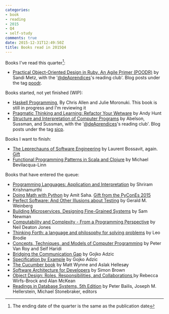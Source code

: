 ```yaml
---
categories:
- book
- reading
- 2015
- Q4
- self-study
comments: true
date: 2015-12-31T12:49:50Z
title: Books read in 2015Q4
---
```


Books I've read this quarter[^1]:

[^1]:  The ending date of the quarter is the same as the publication date

  * [Practical Object-Oriented Design in Ruby, An Agile Primer (POODR)](http://www.poodr.com/) by Sandi Metz, with the '[@deAprendices][deaprendices]'s reading club'. Blog posts under the tag [poodr](/{{site.category_dir}}/poodr).

Books started, not yet finished (WIP):

  * [Haskell Programming](http://haskellbook.com/), By Chris Allen and Julie Moronuki. This book is still in progress and I'm reviewing it
  * [Pragmatic Thinking and Learning: Refactor Your Wetware](https://pragprog.com/book/ahptl/pragmatic-thinking-and-learning) by Andy Hunt  
  * [Structure and Interpretation of Computer Programs](http://mitpress.mit.edu/sicp/) by Abelson, Sussman, and Sussman, with the '[@deAprendices][deaprendices]'s reading club'. Blog posts under the tag [sicp](/{{site.category_dir}}/sicp).
  
Books I want to finish:
  * [The Leprechauns of Software Engineering](https://leanpub.com/leprechauns) by Laurent Bossavit, again. [Gift](https://twitter.com/alvarobiz/status/611799849911103488)  
  * [Functional Programming Patterns in Scala and Clojure](https://pragprog.com/book/mbfpp/functional-programming-patterns-in-scala-and-clojure) by Michael Bevilacqua-Linn

Books that have entered the queue:

  * [Programming Languages: Application and Interpretation](http://cs.brown.edu/~sk/Publications/Books/ProgLangs/2007-04-26/) by Shriram Krishnamurthi
  * [Doing Math with Python](https://www.nostarch.com/doingmathwithpython) by Amit Saha. [Gift from the PyConEs 2015](https://twitter.com/alvarobiz/status/668927802159288322)
  * [Perfect Software: And Other Illusions about Testing](http://www.geraldmweinberg.com/Site/Perfect_Software.html) by Gerald M. Weinberg  
  * [Building Microservices, Designing Fine-Grained Systems](http://shop.oreilly.com/product/0636920033158.do) by Sam Newman
  * [Computability and Complexity - From a Programming Perspective](https://mitpress.mit.edu/books/computability-and-complexity) by Neil Deaton Jones
  * [Thinking Forth: a language and philosophy for solving problems](http://thinking-forth.sourceforge.net/) by Leo Brodie
  * [Concepts, Techniques, and Models of Computer Programming](https://mitpress.mit.edu/index.php?q=books/concepts-techniques-and-models-computer-programming) by Peter Van Roy and Seif Haridi
  * [Bridging the Communication Gap](http://books.gojko.net/bridging-the-communication-gap/) by Gojko Adzic
  * [Specification by Example](http://books.gojko.net/specification-by-example/) by Gojko Adzic
  * [The Cucumber book](https://pragprog.com/book/hwcuc/the-cucumber-book) by Matt Wynne and Aslak Hellesøy
  * [Software Architecture for Developers](https://leanpub.com/software-architecture-for-developers) by Simon Brown
  * [Object Design: Roles, Responsibilities, and Collaborations ](http://www.amazon.com/Object-Design-Roles-Responsibilities-Collaborations/dp/0201379430) by Rebecca Wirfs-Brock and Alan McKean
  * [Readings in Database Systems, 5th Edition](http://www.redbook.io/) by Peter Bailis, Joseph M. Hellerstein, Michael Stonebraker, editors

<!--

repository for WIP books:

  * [The Well-Grounded Java Developer](http://www.manning.com/evans/) by Benjamin J. Evans and Martijn Verburg
  * [Learn You a Haskell for Great Good!](http://learnyouahaskell.com/) by Miran Lipovača
  * [Working Effectively with Legacy Code](http://www.amazon.co.uk/Working-Effectively-Legacy-Robert-Martin/dp/0131177052) by Michael Feathers, again. Blog posts under the tag [wewlc](/{{site.category_dir}}/wewlc)
  
  Books I want to finish:

  * [Refactoring](http://martinfowler.com/books/refactoring.html) by Martin Fowler, with Kent Beck, John Brant, William Opdyke, and Don Roberts
  * [Java Performance: The Definitive Guide](http://shop.oreilly.com/product/0636920028499.do) by Scott Oaks
  * [Scrum and XP from the trenches](http://www.infoq.com/minibooks/scrum-xp-from-the-trenches) by Henrik Kniberg

Books in the queue:

  * [Mature optimization](http://carlos.bueno.org/optimization/mature-optimization.pdf), by Carlos Bueno
  * [XUnit Test Patterns](http://xunitpatterns.com/) by Gerard Meszaros
  * [Why programmers work at night](https://leanpub.com/nightowls) by Swizec Teller
  * [Let Over Lambda](http://letoverlambda.com/) by Doug Hoyte
  * [The Haskell Road to Logic, Math and Programming](http://fldit-www.cs.uni-dortmund.de/~peter/PS07/HR.pdf) by Kees Doets and Jan van Eijck
  * [Types and Programming Languages](http://www.cis.upenn.edu/~bcpierce/tapl/) by Benjamin C. Pierce
  * [Fundamentals of Object-oriented Design in UML](http://www.amazon.co.uk/dp/020169946X/ref=pe_385721_37038051_TE_3p_dp_1) by Meilir Page-Jones
  * [Clojure for the brave and true](http://www.braveclojure.com/#toc)
  * [How to Solve It: A New Aspect of Mathematical Method](http://press.princeton.edu/titles/669.html) by George Pólya
  * [Conceptual Mathematics: A First Introduction to Categories](http://www.amazon.com/Conceptual-Mathematics-First-Introduction-Categories/dp/052171916X) by Lawvere and Schanuel
  * [Understanding Computation: From Simple Machines to Impossible Programs](http://computationbook.com/) by Tom Stuart
  * [Programming in Haskell](http://www.cambridge.org/wm-ecommerce-web/academic/landingPage/PIHMOOC) by Graham Hutton


-->

[deaprendices]: https://twitter.com/@deaprendices
